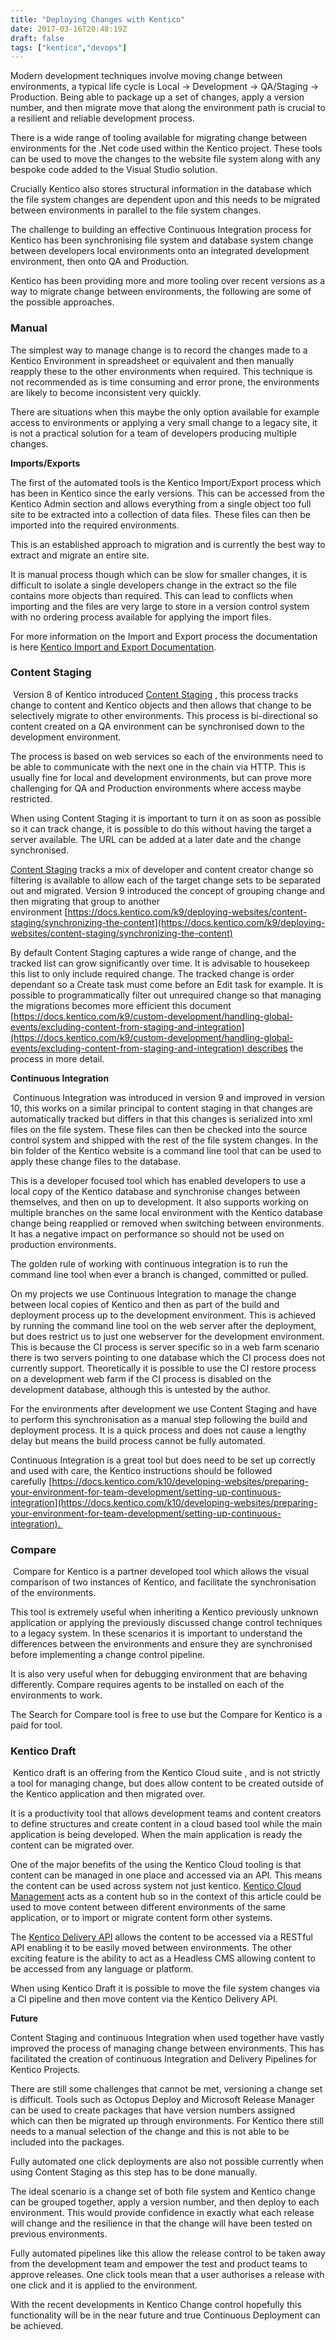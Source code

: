 ```yaml
---
title: "Deploying Changes with Kentico"
date: 2017-03-16T20:48:19Z
draft: false
tags: ["kentico","devops"]
---
```


Modern development techniques involve moving change between environments, a typical life cycle is Local -> Development -> QA/Staging -> Production. Being able to package up a set of changes, apply a version number, and then migrate move that along the environment path is crucial to a resilient and reliable development process.

There is a wide range of tooling available for migrating change between environments for the .Net code used within the Kentico project. These tools can be used to move the changes to the website file system along with any bespoke code added to the Visual Studio solution.

Crucially Kentico also stores structural information in the database which the file system changes are dependent upon and this needs to be migrated between environments in parallel to the file system changes. 

The challenge to building an effective Continuous Integration process for Kentico has been synchronising file system and database system change between developers local environments onto an integrated development environment, then onto QA and Production.

Kentico has been providing more and more tooling over recent versions as a way to migrate change between environments, the following are some of the possible approaches.

### Manual

The simplest way to manage change is to record the changes made to a Kentico Environment in spreadsheet or equivalent and then manually reapply these to the other environments when required. This technique is not recommended as is time consuming and error prone, the environments are likely to become inconsistent very quickly.

There are situations when this maybe the only option available for example access to environments or applying a very small change to a legacy site, it is not a practical solution for a team of developers producing multiple changes.

**Imports/Exports**

The first of the automated tools is the Kentico Import/Export process which has been in Kentico since the early versions. This can be accessed from the Kentico Admin section and allows everything from a single object too full site to be extracted into a collection of data files. These files can then be imported into the required environments.

This is an established approach to migration and is currently the best way to extract and migrate an entire site.

It is manual process though which can be slow for smaller changes, it is difficult to isolate a single developers change in the extract so the file contains more objects than required. This can lead to conflicts when importing and the files are very large to store in a version control system with no ordering process available for applying the import files. 

For more information on the Import and Export process the documentation is here [Kentico Import and Export Documentation](https://docs.kentico.com/display/K9/Exporting+and+importing+sites).

### Content Staging

 Version 8 of Kentico introduced [Content Staging](https://docs.kentico.com/k10/deploying-websites/content-staging) , this process tracks change to content and Kentico objects and then allows that change to be selectively migrate to other environments. This process is bi-directional so content created on a QA environment can be synchronised down to the development environment.

The process is based on web services so each of the environments need to be able to communicate with the next one in the chain via HTTP. This is usually fine for local and development environments, but can prove more challenging for QA and Production environments where access maybe restricted.

When using Content Staging it is important to turn it on as soon as possible so it can track change, it is possible to do this without having the target a server available. The URL can be added at a later date and the change synchronised.

[Content Staging](https://docs.kentico.com/k10/deploying-websites/content-staging) tracks a mix of developer and content creator change so filtering is available to allow each of the target change sets to be separated out and migrated. Version 9 introduced the concept of grouping change and then migrating that group to another environment [https://docs.kentico.com/k9/deploying-websites/content-staging/synchronizing-the-content](https://docs.kentico.com/k9/deploying-websites/content-staging/synchronizing-the-content)

By default Content Staging captures a wide range of change, and the tracked list can grow significantly over time. It is advisable to housekeep this list to only include required change. The tracked change is order dependant so a Create task must come before an Edit task for example. It is possible to programmatically filter out unrequired change so that managing the migrations becomes more efficient this document [https://docs.kentico.com/k9/custom-development/handling-global-events/excluding-content-from-staging-and-integration](https://docs.kentico.com/k9/custom-development/handling-global-events/excluding-content-from-staging-and-integration) describes the process in more detail.

**Continuous Integration**

 Continuous Integration was introduced in version 9 and improved in version 10, this works on a similar principal to content staging in that changes are automatically tracked but differs in that this changes is serialized into xml files on the file system. These files can then be checked into the source control system and shipped with the rest of the file system changes. In the bin folder of the Kentico website is a command line tool that can be used to apply these change files to the database.

This is a developer focused tool which has enabled developers to use a local copy of the Kentico database and synchronise changes between themselves, and then on up to development. It also supports working on multiple branches on the same local environment with the Kentico database change being reapplied or removed when switching between environments. It has a negative impact on performance so should not be used on production environments.

The golden rule of working with continuous integration is to run the command line tool when ever a branch is changed, committed or pulled.

On my projects we use Continuous Integration to manage the change between local copies of Kentico and then as part of the build and deployment process up to the development environment. This is achieved by running the command line tool on the web server after the deployment, but does restrict us to just one webserver for the development environment. This is because the CI process is server specific so in a web farm scenario there is two servers pointing to one database which the CI process does not currently support. Theoretically it is possible to use the CI restore process on a development web farm if the CI process is disabled on the development database, although this is untested by the author.

For the environments after development we use Content Staging and have to perform this synchronisation as a manual step following the build and deployment process. It is a quick process and does not cause a lengthy delay but means the build process cannot be fully automated.

Continuous Integration is a great tool but does need to be set up correctly and used with care, the Kentico instructions should be followed carefully [https://docs.kentico.com/k10/developing-websites/preparing-your-environment-for-team-development/setting-up-continuous-integration](https://docs.kentico.com/k10/developing-websites/preparing-your-environment-for-team-development/setting-up-continuous-integration). 

### Compare

 Compare for Kentico is a partner developed tool which allows the visual comparison of two instances of Kentico, and facilitate the synchronisation of the environments.

This tool is extremely useful when inheriting a Kentico previously unknown application or applying the previously discussed change control techniques to a legacy system. In these scenarios it is important to understand the differences between the environments and ensure they are synchronised before implementing a change control pipeline.

It is also very useful when for debugging environment that are behaving differently. Compare requires agents to be installed on each of the environments to work.

The Search for Compare tool is free to use but the Compare for Kentico is a paid for tool.

### Kentico Draft

 Kentico draft is an offering from the Kentico Cloud suite , and is not strictly a tool for managing change, but does allow content to be created outside of the Kentico application and then migrated over.

It is a productivity tool that allows development teams and content creators to define structures and create content in a cloud based tool while the main application is being developed. When the main application is ready the content can be migrated over.

One of the major benefits of the using the Kentico Cloud tooling is that content can be managed in one place and accessed via an API. This means the content can be used across system not just kentico. [Kentico Cloud Management](https://kenticocloud.com/content-management) acts as a content hub so in the context of this article could be used to move content between different environments of the same application, or to import or migrate content form other systems.

The [Kentico Delivery API](https://developer.kenticocloud.com/v1.0/docs/using-delivery-api) allows the content to be accessed via a RESTful API enabling it to be easily moved between environments. The other exciting feature is the ability to act as a Headless CMS allowing content to be accessed from any language or platform.

When using Kentico Draft it is possible to move the file system changes via a CI pipeline and then move content via the Kentico Delivery API.

**Future**

Content Staging and continuous Integration when used together have vastly improved the process of managing change between environments. This has facilitated the creation of continuous Integration and Delivery Pipelines for Kentico Projects.

There are still some challenges that cannot be met, versioning a change set is difficult. Tools such as Octopus Deploy and Microsoft Release Manager can be used to create packages that have version numbers assigned which can then be migrated up through environments. For Kentico there still needs to a manual selection of the change and this is not able to be included into the packages.

Fully automated one click deployments are also not possible currently when using Content Staging as this step has to be done manually.

The ideal scenario is a change set of both file system and Kentico change can be grouped together, apply a version number, and then deploy to each environment. This would provide confidence in exactly what each release will change and the resilience in that the change will have been tested on previous environments.

Fully automated pipelines like this allow the release control to be taken away from the development team and empower the test and product teams to approve releases. One click tools mean that a user authorises a release with one click and it is applied to the environment.

With the recent developments in Kentico Change control hopefully this functionality will be in the near future and true Continuous Deployment can be achieved.
